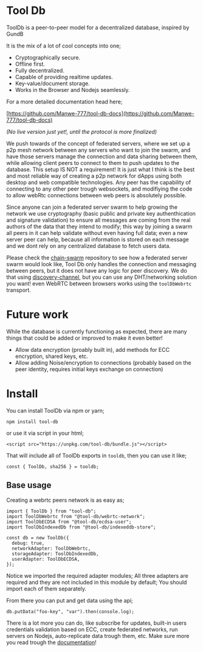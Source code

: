# Tool Db

ToolDb is a peer-to-peer model for a decentralized database, inspired by GundB


It is the mix of a lot of cool concepts into one;
- Cryptographically secure.
- Offline first.
- Fully decentralized.
- Capable of providing realtime updates.
- Key-value/document storage.
- Works in the Browser and Nodejs seamlessly.

For a more detailed documentation head here;

[https://github.com/Manwe-777/tool-db-docs](https://github.com/Manwe-777/tool-db-docs)

_(No live version just yet!, until the protocol is more finalized)_

We push towards of the concept of federated servers, where we set up a p2p mesh network between any servers who want to join the swarm, and have those servers manage the connection and data sharing between them, while allowing client peers to connect to them to push updates to the database.
This setup IS NOT a requirement! It is just what I think is the best and most reliable way of creating a p2p network for dApps using both desktop and web compatible technologies. Any peer has the capability of connecting to any other peer trough websockets, and modifiying the code to allow webRtc connections between web peers is absolutely possible.

Since anyone can join a federated server swarm to help growing the network we use cryptography (basic public and private key authenthication and signature validation) to ensure all messages are coming from the real authors of the data that they intend to modify; this way by joining a swarm all peers in it can help validate without even having full data; even a new server peer can help, because all information is stored on each message and we dont rely on any centralized database to fetch users data.

Please check the [chain-swarm](https://github.com/Manwe-777/chain-swarm) repository to see how a federated server swarm would look like, Tool Db only handles the connection and messaging between peers, but it does not have any logic for peer discovery.
We do that using [discovery-channel](https://www.npmjs.com/package/discovery-channel), but you can use any DHT/networking solution you want! even WebRTC between browsers works using the `toolDbWebrtc` transport.

# Future work

While the database is currently functioning as expected, there are many things that could be added or improved to make it even better!

- Allow data encryption (proably built in), add methods for ECC encryption, shared keys, etc.
- Allow adding Noise/encryption to connections (probably based on the peer identity, requires initial keys exchange on connection)

# Install

You can install ToolDb via npm or yarn;

```
npm install tool-db
```

or use it via script in your html;

```
<script src="https://unpkg.com/tool-db/bundle.js"></script>
```

That will include all of ToolDb exports in `tooldb`, then you can use it like;

```
const { ToolDb, sha256 } = tooldb;
```

## Base usage

Creating a webrtc peers network is as easy as;

```
import { ToolDb } from "tool-db";
import ToolDbWebrtc from "@tool-db/webrtc-network";
import ToolDbECDSA from "@tool-db/ecdsa-user";
import ToolDbIndexedDb from "@tool-db/indexeddb-store";

const db = new ToolDb({
  debug: true,
  networkAdapter: ToolDbWebrtc,
  storageAdapter: ToolDbIndexedDb,
  userAdapter: ToolDbECDSA,
});
```

Notice we imported the required adapter modules; All three adapters are required and they are not included in this module by default; You should import each of them separately.


From there you can put and get data using the api;

```
db.putData("foo-key", "var").then(console.log);
```

There is a lot more you can do, like subscribe for updates, built-in users credentials validation based on ECC, create federated networks, run servers on Nodejs, auto-replicate data trough them, etc. Make sure more you read trough the [documentation](https://github.com/Manwe-777/tool-db-docs)!